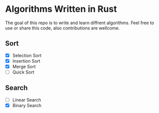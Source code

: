 # Algorithms Written in Rust
The goal of this repo is to write and learn diffrent algorithms.
Feel free to use or share this code, also contributions are wellcome.

## Sort
* [x] Selection Sort 
* [x] Insertion Sort
* [x] Merge Sort
* [ ] Quick Sort

## Search
* [ ] Linear Search
* [x] Binary Search
